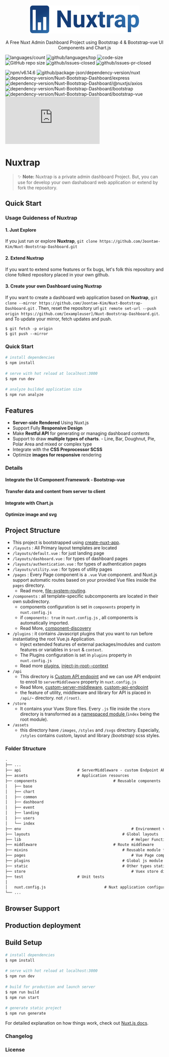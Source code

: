 <p align="center">
  <a href="https://nuxt-bootstrap-dashboard.herokuapp.com/" rel="nofollow">
    <img src="assets/images/nuxtstrap-logo.png" alt="https://nuxt-bootstrap-dashboard.herokuapp.com/" data-canonical-src="assets/images/nuxtstrap-logo.png" style="max-width: 80%;"><br>
  </a>
  <br>
  A Free Nuxt Admin Dashboard Project using Bootstrap 4 & Bootstrap-vue UI Components and Chart.js
</p>


  ![languages/count](https://img.shields.io/github/languages/count/Joontae-Kim/Nuxt-Bootstrap-Dashboard) ![github/languages/top](https://img.shields.io/github/languages/top/Joontae-Kim/Nuxt-Bootstrap-Dashboard) ![code-size](https://img.shields.io/github/languages/code-size/Joontae-Kim/Nuxt-Bootstrap-Dashboard) ![GitHub repo size](https://img.shields.io/github/repo-size/Joontae-Kim/Nuxt-Bootstrap-Dashboard) ![github/issues-closed](https://img.shields.io/github/issues-closed/Joontae-Kim/Nuxt-Bootstrap-Dashboard) ![github/issues-pr-closed](https://img.shields.io/github/issues-pr-closed/Joontae-Kim/Nuxt-Bootstrap-Dashboard)


  ![npm/v6.14.6](https://img.shields.io/badge/npm-v6.14.6-orange) ![github/package-json/dependency-version/nuxt](https://img.shields.io/github/package-json/dependency-version/Joontae-Kim/Nuxt-Bootstrap-Dashboard/nuxt) ![dependency-version/Nuxt-Bootstrap-Dashboard/express](https://img.shields.io/github/package-json/dependency-version/Joontae-Kim/Nuxt-Bootstrap-Dashboard/express) ![dependency-version/Nuxt-Bootstrap-Dashboard/@nuxtjs/axios](https://img.shields.io/github/package-json/dependency-version/Joontae-Kim/Nuxt-Bootstrap-Dashboard/@nuxtjs/axios) ![dependency-version/Nuxt-Bootstrap-Dashboard/bootstrap](https://img.shields.io/github/package-json/dependency-version/Joontae-Kim/Nuxt-Bootstrap-Dashboard/bootstrap) ![dependency-version/Nuxt-Bootstrap-Dashboard/bootstrap-vue](https://img.shields.io/github/package-json/dependency-version/Joontae-Kim/Nuxt-Bootstrap-Dashboard/bootstrap-vue) ![dependency-version/Nuxt-Bootstrap-Dashboard/chart.js](https://img.shields.io/github/package-json/dependency-version/Joontae-Kim/Nuxt-Bootstrap-Dashboard/chart.js)


# Nuxtrap

> ✨ **Note:**  Nuxtrap is a private admin dashboard Project. But, you can use for develop your own dashaboard web application or extend by fork the repository.



## Quick Start

### Usage Guideness of Nuxtrap
#### 1. Just Explore
If you just run or explore **Nuxtrap**, `git clone https://github.com/Joontae-Kim/Nuxt-Bootstrap-Dashboard.git`

#### 2. Extend Nuxtrap
If you want to extend some features or fix bugs, let's folk this repository and clone folked repository placed in your own github.

#### 3. Create your own Dashboard using Nuxtrap
If you want to create a dashboard web application based on **Nuxtrap**, `git clone --mirror https://github.com/Joontae-Kim/Nuxt-Bootstrap-Dashboard.git` . Then, reset the repository url `git remote set-url --push origin https://github.com/[exampleuser]/Nuxt-Bootstrap-Dashboard.git`. and To update your mirror, fetch updates and push.

```shell
$ git fetch -p origin
$ git push --mirror
```



### Quick Start 

```bash
# install dependencies
$ npm install

# serve with hot reload at localhost:3000
$ npm run dev

# analyze builded application size
$ npm run analyze
```



## Features

- **Server-side Rendered** Using Nuxt.js
- Support Fully **Responsive Design**
- Make **Restful API** for generating or managing dashboard contents
- Support to draw **multiple types of charts**. - Line, Bar, Doughnut, Pie, Polar Area and mixed or complex type
- Integrate with the **CSS Preprocessor SCSS**
- Optimize **images for responsive** rendering



### Details

#### Integrate the UI Component Framework - Bootstrap-vue

#### Transfer data and content from server to client

#### Integrate with Chart.js

#### Optimize image and svg






## Project Structure

- This project is bootstrapped using [create-nuxt-app](https://nuxtjs.org/docs/get-started/installation#using-create-nuxt-app).
-  `/layouts` : All Primary layout templates are located
  - `/layouts/default.vue` : for just landing page
  - `/layouts/dashboard.vue` : for types of dashboard pages
  - `/layouts/authentication.vue` : for types of authentication pages
  - `/layouts/utility.vue` : for types of utility pages
- `/pages` : Every Page component is a `.vue` Vue component. and Nuxt.js support automatic routes based on your provided Vue files inside the `pages` directory.
  - Read more, [file-system-routing](https://nuxtjs.org/docs/features/file-system-routing/).
- `/components` : all template-specific subcomponents are located in their own subdirectory.
  - components configuration is set in `components` property in `nuxt.config.js`
  - if `components: true` in `nuxt.config.js` ,  all components is automatically imported.
  - Read More, [component-discovery](https://nuxtjs.org/docs/features/component-discovery)
- `/plugins` : it contains Javascript plugins that you want to run before instantiating the root Vue.js Application.
  - Inject extended features of external packages/modules and custom features or variables in `$root` & `context`.
  - The Plugins configuration is set in `plugins` property in `nuxt.config.js`
  - Read more [plugins](https://nuxtjs.org/docs/directory-structure/plugins/), [inject-in-root--context](https://nuxtjs.org/docs/directory-structure/plugins/#inject-in-root--context)
- `/api`
  - This directory is [Custom API endpoint](https://nuxtjs.org/docs/configuration-glossary/configuration-servermiddleware#custom-api-endpoint) and we can use API endpoint to enroll to `serverMiddleware` property in `nuxt.config.js`
  - Read More, [custom-server-middleware](https://nuxtjs.org/docs/configuration-glossary/configuration-servermiddleware#custom-server-middleware), [custom-api-endpoint](https://nuxtjs.org/docs/configuration-glossary/configuration-servermiddleware#custom-api-endpoint)
  - the feature of utility, middleware and library for API is placed in `/api/~` directory. not `/(root)`.
- `/store`
  - It contains your Vuex Store files. Every `.js` file inside the `store` directory is transformed as a [namespaced module ](http://vuex.vuejs.org/en/modules.html) (`index` being the root module).
- `/assets`
  - this directory have `/images`, `/styles` and `/svgs` directory. Especially, `/styles` contains custom, layout and library *(bootstrap)* scss styles.



### Folder Structure

```markdown
.
├── ...
├── api                       	# ServerMiddleware - custom Endpoint API
├── assets                      # Application resources
├── components									# Reusable components
│   ├── base
│   ├── chart
│   ├── common
│   ├── dashboard
│   ├── event
│   ├── landing
│   ├── users
│   └── index
├── env													# Environment vairables
├── layouts											# Global layouts
├── lib													# Helper Functions 
├── middleware									# Route middleware
├── mixins											# Reusable module for common js feature
├── pages												# Vue Page components template
├── plugins											# Global js module that injected to root Vue.js Application
├── static											# Other types static resources
├── store												# Vuex store directory
├── test                        # Unit tests
│
│   nuxt.config.js							# Nuxt application configuration
└── ...
```





## Browser Support



## Production deployment



## Build Setup

```bash
# install dependencies
$ npm install

# serve with hot reload at localhost:3000
$ npm run dev

# build for production and launch server
$ npm run build
$ npm run start

# generate static project
$ npm run generate
```

For detailed explanation on how things work, check out [Nuxt.js docs](https://nuxtjs.org).



### Changelog



### License
